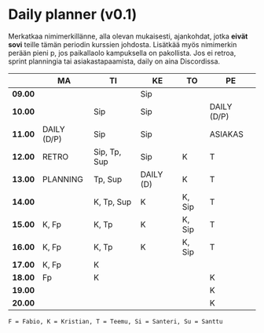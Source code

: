 # Daily planner (v0.1)

Merkatkaa nimimerkillänne, alla olevan mukaisesti, ajankohdat, jotka **eivät sovi** teille tämän periodin kurssien johdosta.
Lisätkää myös nimimerkin perään pieni p, jos paikallaolo kampuksella on pakollista. Jos ei retroa, sprint planningia tai asiakastapaamista, daily on aina Discordissa.

|           | MA    | TI           | KE     | TO     | PE  |
| --------- | ----- | ------------ | ------ | ------ | --- |
| **09.00** |       |              | Sip    |        |     |
| **10.00** |       | Sip          | Sip    |        |  DAILY (D/P)   |
| **11.00** |  DAILY (D/P)     | Sip          | Sip    |        |  ASIAKAS   |
| **12.00** |  RETRO     | Sip, Tp, Sup | Sip | K       | T   |
| **13.00** |  PLANNING     | Tp, Sup      | DAILY (D)       | K      | T   |
| **14.00** |       | K, Tp, Sup   | K      | K, Sip | T   |
| **15.00** | K, Fp | K, Tp        | K      | K, Sip | T   |
| **16.00** | K, Fp | K, Tp        | K      | K, Sip | T   |
| **17.00** | K, Fp | K            |        |        |     |
| **18.00** | Fp    | K            |        |        | K   |
| **19.00** |       |              |        |        | K   |
| **20.00** |       |              |        |        | K   |

`F = Fabio, K = Kristian, T = Teemu, Si = Santeri, Su = Santtu`
